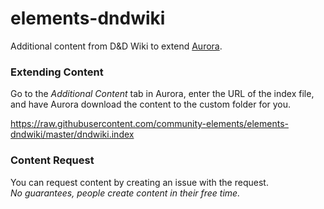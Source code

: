 # elements-dndwiki
Additional content from D&D Wiki to extend [Aurora](http://www.aurorabuilder.com "Aurora Website").

### Extending Content
Go to the _Additional Content_ tab in Aurora, enter the URL of the index file, and have Aurora download the content to the custom folder for you.

https://raw.githubusercontent.com/community-elements/elements-dndwiki/master/dndwiki.index

### Content Request
You can request content by creating an issue with the request.
<br>
_No guarantees, people create content in their free time._
